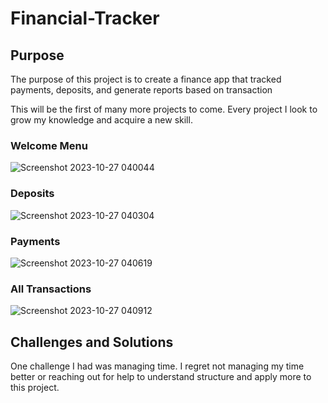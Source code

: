 # Financial-Tracker

## Purpose
The purpose of this project is to create a finance app that tracked 
payments, deposits, and generate reports based on transaction

This will be the first of many more projects to come.
Every project I look to grow my knowledge and acquire a new skill.

### Welcome Menu

![Screenshot 2023-10-27 040044](https://github.com/SabreeTD/financialtracker/assets/136769653/953c3d52-8490-4f15-8240-a960be73574f)
### Deposits
![Screenshot 2023-10-27 040304](https://github.com/SabreeTD/financialtracker/assets/136769653/2627b79a-1ec3-491b-9e13-598acaf3334c)
### Payments
![Screenshot 2023-10-27 040619](https://github.com/SabreeTD/financialtracker/assets/136769653/91c41bc1-ca1d-4694-afc0-78c51d6fc5a1)
### All Transactions
![Screenshot 2023-10-27 040912](https://github.com/SabreeTD/financialtracker/assets/136769653/15e110d7-3abe-4587-a56e-45039947c09d)

## Challenges and Solutions

One challenge I had was managing time. 
I regret not managing my time better or reaching out for help
to understand structure and apply more to this project.
